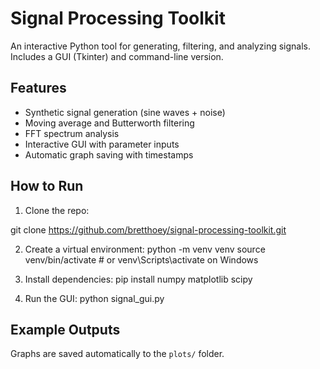 # Signal Processing Toolkit

An interactive Python tool for generating, filtering, and analyzing signals.
Includes a GUI (Tkinter) and command-line version.

## Features
- Synthetic signal generation (sine waves + noise)
- Moving average and Butterworth filtering
- FFT spectrum analysis
- Interactive GUI with parameter inputs
- Automatic graph saving with timestamps

## How to Run
1. Clone the repo:

git clone https://github.com/bretthoey/signal-processing-toolkit.git


2. Create a virtual environment:
python -m venv venv
source venv/bin/activate # or venv\Scripts\activate on Windows

3. Install dependencies:
pip install numpy matplotlib scipy

4. Run the GUI:
python signal_gui.py


## Example Outputs
Graphs are saved automatically to the `plots/` folder.